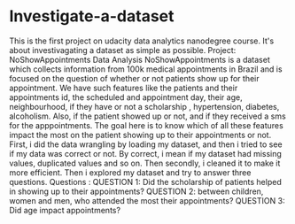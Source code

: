 # Investigate-a-dataset
This is the first project on udacity data analytics nanodegree course. It's about investivagating a dataset as simple as possible. 
Project: NoShowAppointments Data Analysis
NoShowAppointments is a dataset which collects information from 100k medical appointments in Brazil and is focused on the question of whether or not patients show up for their appointment. We have such features like the patients and their appointments id, the scheduled and appointment day, their age, neighbourhood, if they have or not a scholarship , hypertension, diabetes, alcoholism. Also, if the patient showed up or not, and if they received a sms for the apppointments. The goal here is to know which of all these features impact the most on the patient showing up to their appointments or not.
First, i  did the data wrangling by loading my dataset, and then i tried to see if my data was correct or not. By correct, i mean if my dataset had missing values, duplicated values and so on. Then secondly, i  cleaned it to make it more efficient. Then i explored my dataset and try to answer three questions.
Questions :
QUESTION 1: Did the scholarship of patients helped in showing up to their appointments?
QUESTION 2: between children, women and men, who attended the most their appointments?
QUESTION 3: Did age impact appointments?
